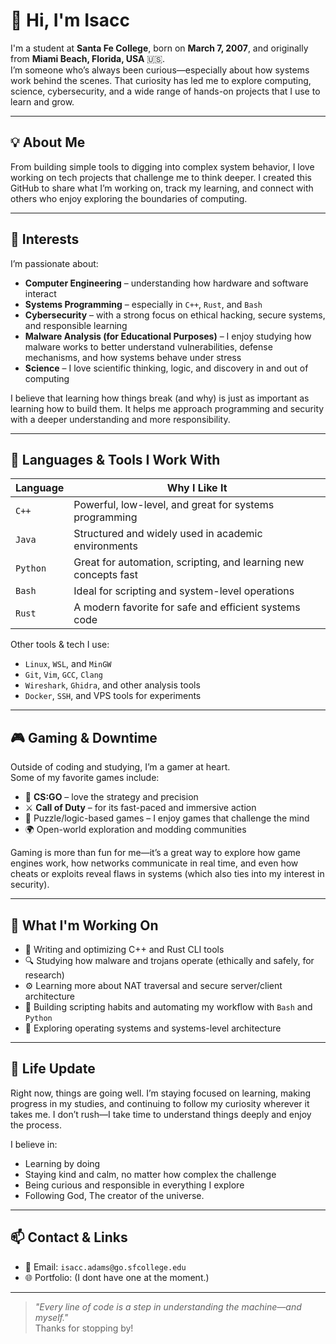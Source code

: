 # 👋 Hi, I'm Isacc

I'm a student at **Santa Fe College**, born on **March 7, 2007**, and originally from **Miami Beach, Florida, USA** 🇺🇸.  
I’m someone who’s always been curious—especially about how systems work behind the scenes. That curiosity has led me to explore computing, science, cybersecurity, and a wide range of hands-on projects that I use to learn and grow.

---

## 💡 About Me

From building simple tools to digging into complex system behavior, I love working on tech projects that challenge me to think deeper. I created this GitHub to share what I’m working on, track my learning, and connect with others who enjoy exploring the boundaries of computing.

---

## 🔬 Interests

I’m passionate about:
- **Computer Engineering** – understanding how hardware and software interact
- **Systems Programming** – especially in `C++`, `Rust`, and `Bash`
- **Cybersecurity** – with a strong focus on ethical hacking, secure systems, and responsible learning
- **Malware Analysis (for Educational Purposes)** – I enjoy studying how malware works to better understand vulnerabilities, defense mechanisms, and how systems behave under stress
- **Science** – I love scientific thinking, logic, and discovery in and out of computing

I believe that learning how things break (and why) is just as important as learning how to build them. It helps me approach programming and security with a deeper understanding and more responsibility.

---

## 🧰 Languages & Tools I Work With

| Language | Why I Like It |
|----------|----------------|
| `C++`    | Powerful, low-level, and great for systems programming |
| `Java`   | Structured and widely used in academic environments |
| `Python` | Great for automation, scripting, and learning new concepts fast |
| `Bash`   | Ideal for scripting and system-level operations |
| `Rust`   | A modern favorite for safe and efficient systems code |

Other tools & tech I use:
- `Linux`, `WSL`, and `MinGW`
- `Git`, `Vim`, `GCC`, `Clang`
- `Wireshark`, `Ghidra`, and other analysis tools
- `Docker`, `SSH`, and VPS tools for experiments

---

## 🎮 Gaming & Downtime

Outside of coding and studying, I’m a gamer at heart.  
Some of my favorite games include:
- 🎯 **CS:GO** – love the strategy and precision
- ⚔️ **Call of Duty** – for its fast-paced and immersive action
- 🧠 Puzzle/logic-based games – I enjoy games that challenge the mind
- 🌍 Open-world exploration and modding communities

Gaming is more than fun for me—it’s a great way to explore how game engines work, how networks communicate in real time, and even how cheats or exploits reveal flaws in systems (which also ties into my interest in security).

---

## 🌱 What I'm Working On

- 🔧 Writing and optimizing C++ and Rust CLI tools  
- 🔍 Studying how malware and trojans operate (ethically and safely, for research)  
- ⚙️ Learning more about NAT traversal and secure server/client architecture  
- 🧠 Building scripting habits and automating my workflow with `Bash` and `Python`  
- 📖 Exploring operating systems and systems-level architecture  

---

## 📌 Life Update

Right now, things are going well. I’m staying focused on learning, making progress in my studies, and continuing to follow my curiosity wherever it takes me. I don’t rush—I take time to understand things deeply and enjoy the process.

I believe in:
- Learning by doing
- Staying kind and calm, no matter how complex the challenge
- Being curious and responsible in everything I explore
- Following God, The creator of the universe.

---

## 📫 Contact & Links

- 📧 Email: `isacc.adams@go.sfcollege.edu`  
- 🌐 Portfolio: (I dont have one at the moment.)

---

> _"Every line of code is a step in understanding the machine—and myself."_  
Thanks for stopping by!

